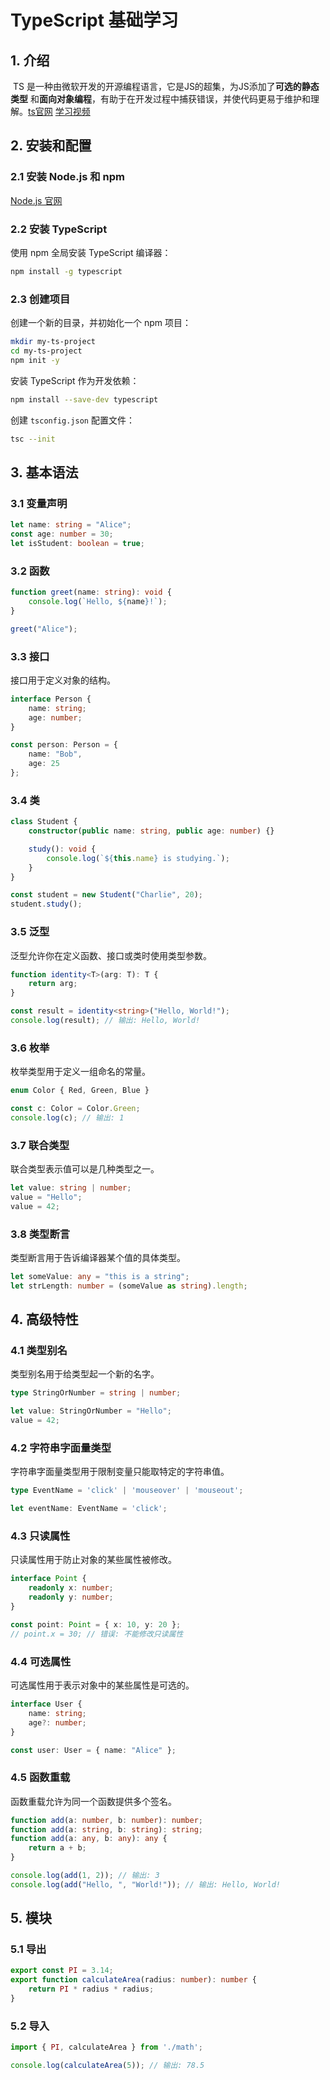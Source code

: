 # TypeScript 基础学习

## 1. 介绍
​	TS 是一种由微软开发的开源编程语言，它是JS的超集，为JS添加了**可选的静态类型** 和**面向对象编程**，有助于在开发过程中捕获错误，并使代码更易于维护和理解。[ts官网](https://www.tslang.cn/docs/handbook/basic-types.html) [学习视频](https://www.bilibili.com/video/BV1wR4y1377K/?spm_id_from=333.1007.top_right_bar_window_custom_collection.content.click&vd_source=b9240c0a38a7790f9c77d9ff4ba2408f)

## 2. 安装和配置
### 2.1 安装 Node.js 和 npm
 [Node.js 官网](https://nodejs.org/)

### 2.2 安装 TypeScript
使用 npm 全局安装 TypeScript 编译器：
```bash
npm install -g typescript
```

### 2.3 创建项目
创建一个新的目录，并初始化一个 npm 项目：
```bash
mkdir my-ts-project
cd my-ts-project
npm init -y
```

安装 TypeScript 作为开发依赖：
```bash
npm install --save-dev typescript
```

创建 `tsconfig.json` 配置文件：
```bash
tsc --init
```

## 3. 基本语法
### 3.1 变量声明
```typescript
let name: string = "Alice";
const age: number = 30;
let isStudent: boolean = true;
```

### 3.2 函数
```typescript
function greet(name: string): void {
    console.log(`Hello, ${name}!`);
}

greet("Alice");
```

### 3.3 接口
接口用于定义对象的结构。
```typescript
interface Person {
    name: string;
    age: number;
}

const person: Person = {
    name: "Bob",
    age: 25
};
```

### 3.4 类
```typescript
class Student {
    constructor(public name: string, public age: number) {}

    study(): void {
        console.log(`${this.name} is studying.`);
    }
}

const student = new Student("Charlie", 20);
student.study();
```

### 3.5 泛型
泛型允许你在定义函数、接口或类时使用类型参数。
```typescript
function identity<T>(arg: T): T {
    return arg;
}

const result = identity<string>("Hello, World!");
console.log(result); // 输出: Hello, World!
```

### 3.6 枚举
枚举类型用于定义一组命名的常量。
```typescript
enum Color { Red, Green, Blue }

const c: Color = Color.Green;
console.log(c); // 输出: 1
```

### 3.7 联合类型
联合类型表示值可以是几种类型之一。
```typescript
let value: string | number;
value = "Hello";
value = 42;
```

### 3.8 类型断言
类型断言用于告诉编译器某个值的具体类型。
```typescript
let someValue: any = "this is a string";
let strLength: number = (someValue as string).length;
```

## 4. 高级特性
### 4.1 类型别名
类型别名用于给类型起一个新的名字。
```typescript
type StringOrNumber = string | number;

let value: StringOrNumber = "Hello";
value = 42;
```

### 4.2 字符串字面量类型
字符串字面量类型用于限制变量只能取特定的字符串值。
```typescript
type EventName = 'click' | 'mouseover' | 'mouseout';

let eventName: EventName = 'click';
```

### 4.3 只读属性
只读属性用于防止对象的某些属性被修改。
```typescript
interface Point {
    readonly x: number;
    readonly y: number;
}

const point: Point = { x: 10, y: 20 };
// point.x = 30; // 错误: 不能修改只读属性
```

### 4.4 可选属性
可选属性用于表示对象中的某些属性是可选的。
```typescript
interface User {
    name: string;
    age?: number;
}

const user: User = { name: "Alice" };
```

### 4.5 函数重载
函数重载允许为同一个函数提供多个签名。
```typescript
function add(a: number, b: number): number;
function add(a: string, b: string): string;
function add(a: any, b: any): any {
    return a + b;
}

console.log(add(1, 2)); // 输出: 3
console.log(add("Hello, ", "World!")); // 输出: Hello, World!
```

## 5. 模块
### 5.1 导出
```typescript
export const PI = 3.14;
export function calculateArea(radius: number): number {
    return PI * radius * radius;
}
```

### 5.2 导入
```typescript
import { PI, calculateArea } from './math';

console.log(calculateArea(5)); // 输出: 78.5
```
